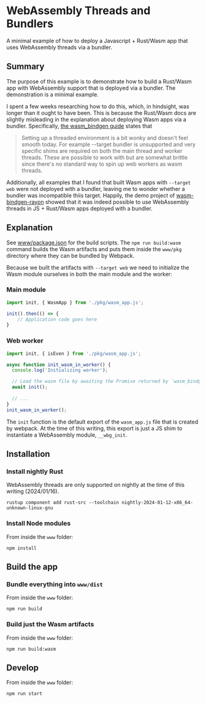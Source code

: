 # WebAssembly Threads and Bundlers

A minimal example of how to deploy a Javascript + Rust/Wasm app that uses WebAssembly threads via a bundler.

## Summary

The purpose of this example is to demonstrate how to build a Rust/Wasm app with WebAssembly support that is deployed via a bundler. The demonstration is a minimal example.

I spent a few weeks researching how to do this, which, in hindsight, was longer than it ought to have been. This is because the Rust/Wasm docs are slightly misleading in the explanation about deploying Wasm apps via a bundler. Specifically, [the wasm_bindgen guide](https://rustwasm.github.io/wasm-bindgen/examples/raytrace.html) states that

> Setting up a threaded environment is a bit wonky and doesn't feel smooth today. For example --target bundler is unsupported and very specific shims are required on both the main thread and worker threads. These are possible to work with but are somewhat brittle since there's no standard way to spin up web workers as wasm threads.

Additionally, all examples that I found that built Wasm apps with `--target web` were not deployed with a bundler, leaving me to wonder whether a bundler was incompatible thiis target. Happily, the demo project of [wasm-bindgen-rayon](https://github.com/RReverser/wasm-bindgen-rayon) showed that it was indeed possible to use WebAssembly threads in JS + Rust/Wasm apps deployed with a bundler.

## Explanation

See [www/package.json](www/package.json) for the build scripts. The `npm run build:wasm` command builds the Wasm artifacts and puts them inside the `www/pkg` directory where they can be bundled by Webpack.

Because we built the artifacts with `--target web` we need to initialize the Wasm module ourselves in both the main module and the worker:

### Main module

```javascript
import init, { WasmApp } from './pkg/wasm_app.js';

init().then(() => {
    // Application code goes here
}
```

### Web worker

```javascript
import init, { isEven } from './pkg/wasm_app.js';

async function init_wasm_in_worker() {
  console.log('Initializing worker');

  // Load the wasm file by awaiting the Promise returned by `wasm_bindgen`.
  await init();
  
  // ...
}
init_wasm_in_worker();
```

The `init` function is the default export of the `wasm_app.js` file that is created by webpack. At the time of this writing, this export is just a JS shim to instantiate a WebAssembly module, `__wbg_init`.

## Installation

### Install nightly Rust

WebAssembly threads are only supported on nightly at the time of this writing (2024/01/16).

```console
rustup component add rust-src --toolchain nightly-2024-01-12-x86_64-unknown-linux-gnu
```

### Install Node modules

From inside the `www` folder:

```console
npm install
```

## Build the app

### Bundle everything into `www/dist`

From inside the `www` folder:

```console
npm run build
```

### Build just the Wasm artifacts

From inside the `www` folder:

```console
npm run build:wasm
```

## Develop

From inside the `www` folder:

```console
npm run start
```
